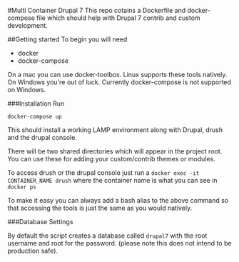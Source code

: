 #Multi Container Drupal 7
This repo cotains a Dockerfile and docker-compose file which should help with
Drupal 7 contrib and custom development.

##Getting started
To begin you will need
- docker
- docker-compose

On a mac you can use docker-toolbox. Linux supports these tools natively. On Windows you're out of luck. Currently docker-compose is not supported on Windows.

###Installation
Run

````
docker-compose up
````

This should install a working LAMP environment along with Drupal, drush and the drupal console.

There will be two shared directories which will appear in the project root. You can use these for adding your custom/contrib themes or modules.

To access drush or the drupal console just run a `docker exec -it CONTAINER_NAME drush` where the container name is what you can see in `docker ps`

To make it easy you can always add a bash alias to the above command so that accessing the tools is just the same as you would natively.

###Database Settings

By default the script creates a database called `drupal7` with the root username and root for the password. (please note this does not intend to be production safe).
